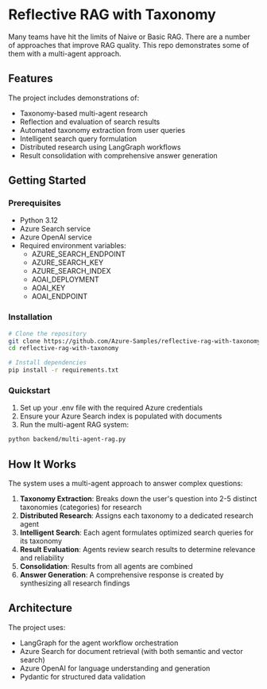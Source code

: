 # Reflective RAG with Taxonomy

Many teams have hit the limits of Naive or Basic RAG. There are a number of approaches that improve RAG quality. This repo demonstrates some of them with a multi-agent approach.

## Features

The project includes demonstrations of:

* Taxonomy-based multi-agent research
* Reflection and evaluation of search results
* Automated taxonomy extraction from user queries
* Intelligent search query formulation
* Distributed research using LangGraph workflows
* Result consolidation with comprehensive answer generation

## Getting Started

### Prerequisites

- Python 3.12
- Azure Search service
- Azure OpenAI service
- Required environment variables:
  - AZURE_SEARCH_ENDPOINT
  - AZURE_SEARCH_KEY
  - AZURE_SEARCH_INDEX
  - AOAI_DEPLOYMENT
  - AOAI_KEY
  - AOAI_ENDPOINT

### Installation

```bash
# Clone the repository
git clone https://github.com/Azure-Samples/reflective-rag-with-taxonomy.git
cd reflective-rag-with-taxonomy

# Install dependencies
pip install -r requirements.txt
```

### Quickstart

1. Set up your .env file with the required Azure credentials
2. Ensure your Azure Search index is populated with documents
3. Run the multi-agent RAG system:

```bash
python backend/multi-agent-rag.py
```

## How It Works

The system uses a multi-agent approach to answer complex questions:

1. **Taxonomy Extraction**: Breaks down the user's question into 2-5 distinct taxonomies (categories) for research
2. **Distributed Research**: Assigns each taxonomy to a dedicated research agent
3. **Intelligent Search**: Each agent formulates optimized search queries for its taxonomy
4. **Result Evaluation**: Agents review search results to determine relevance and reliability
5. **Consolidation**: Results from all agents are combined
6. **Answer Generation**: A comprehensive response is created by synthesizing all research findings


## Architecture

The project uses:
- LangGraph for the agent workflow orchestration
- Azure Search for document retrieval (with both semantic and vector search)
- Azure OpenAI for language understanding and generation
- Pydantic for structured data validation

